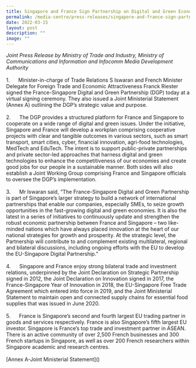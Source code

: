 ```yaml
---
title: Singapore and France Sign Partnership on Digital and Green Economy Cooperation
permalink: /media-centre/press-releases/singapore-and-france-sign-partnership-on-digital-and-green-economy/
date: 2022-03-15
layout: post
description: ""
image: ""
---
```

<p>
<em>Joint Press Release by Ministry of Trade and Industry, Ministry of Communications and Information and Infocomm Media Development Authority</em><br>
<br>
1.<span style="white-space: pre;">		</span>Minister-in-charge of Trade Relations S Iswaran and French Minister Delegate for Foreign Trade and Economic Attractiveness Franck Riester signed the France-Singapore Digital and Green Partnership (DGP) today at a virtual signing ceremony. They also issued a Joint Ministerial Statement (Annex A) outlining the DGP’s strategic value and purpose. <br>
<br>
2.<span style="white-space: pre;">		</span>The DGP provides a structured platform for France and Singapore to cooperate on a wide range of digital and green issues. Under the initiative, Singapore and France will develop a workplan comprising cooperative projects with clear and tangible outcomes in various sectors, such as smart transport, smart cities, cyber, financial innovation, agri-food technologies, MedTech and EduTech. The intent is to support public-private partnerships and private sector-led approaches that harness digital and green technologies to enhance the competitiveness of our economies and create good jobs for our people in a sustainable manner. Both sides will also establish a Joint Working Group comprising France and Singapore officials to oversee the DGP’s implementation. <br>
<br>
3.<span style="white-space: pre;">		</span>Mr Iswaran said, “The France-Singapore Digital and Green Partnership is part of Singapore’s larger strategy to build a network of international partnerships that enable our companies, especially SMEs, to seize growth opportunities in the fast-growing digital and green economies. It is also the latest in a series of initiatives to continuously update and strengthen the robust economic partnership between France and Singapore – two like-minded nations which have always placed innovation at the heart of our national strategies for growth and prosperity. At the strategic level, the Partnership will contribute to and complement existing multilateral, regional and bilateral discussions, including ongoing efforts with the EU to develop the EU-Singapore Digital Partnership.” <br>
<br>
4.<span style="white-space: pre;">		</span>Singapore and France enjoy strong bilateral trade and investment relations, underpinned by the Joint Declaration on Strategic Partnership signed in 2012, the Joint Declaration on Innovation signed in 2017, the France-Singapore Year of Innovation in 2018, the EU-Singapore Free Trade Agreement which entered into force in 2019, and the Joint Ministerial Statement to maintain open and connected supply chains for essential food supplies that was issued in June 2020. <br>
<br>
5.<span style="white-space: pre;">		</span>France is Singapore’s second and fourth largest EU trading partner in goods and services respectively. France is also Singapore’s fifth largest EU investor. Singapore is France’s top trade and investment partner in ASEAN. There is an active community of over 2,500 French businesses and 300 French startups in Singapore, as well as over 200 French researchers within Singapore academic and research centres.<br>
<br>
[Annex A-Joint Ministerial Statement]()</p>